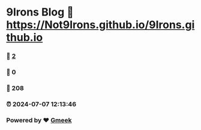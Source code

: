 # 9Irons Blog :link: https://Not9Irons.github.io/9Irons.github.io 
### :page_facing_up: [2](https://Not9Irons.github.io/9Irons.github.io/tag.html) 
### :speech_balloon: 0 
### :hibiscus: 208 
### :alarm_clock: 2024-07-07 12:13:46 
### Powered by :heart: [Gmeek](https://github.com/Meekdai/Gmeek)
